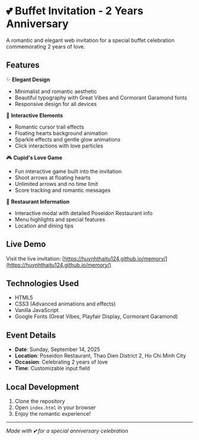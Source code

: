 # 💕 Buffet Invitation - 2 Years Anniversary

A romantic and elegant web invitation for a special buffet celebration commemorating 2 years of love.

## Features

✨ **Elegant Design**
- Minimalist and romantic aesthetic
- Beautiful typography with Great Vibes and Cormorant Garamond fonts
- Responsive design for all devices

💖 **Interactive Elements**
- Romantic cursor trail effects
- Floating hearts background animation
- Sparkle effects and gentle glow animations
- Click interactions with love particles

🎮 **Cupid's Love Game**
- Fun interactive game built into the invitation
- Shoot arrows at floating hearts
- Unlimited arrows and no time limit
- Score tracking and romantic messages

🏨 **Restaurant Information**
- Interactive modal with detailed Poseidon Restaurant info
- Menu highlights and special features
- Location and dining tips

## Live Demo

Visit the live invitation: [https://huynhthaitu124.github.io/memory/](https://huynhthaitu124.github.io/memory/)

## Technologies Used

- HTML5
- CSS3 (Advanced animations and effects)
- Vanilla JavaScript
- Google Fonts (Great Vibes, Playfair Display, Cormorant Garamond)

## Event Details

- **Date**: Sunday, September 14, 2025
- **Location**: Poseidon Restaurant, Thao Dien District 2, Ho Chi Minh City
- **Occasion**: Celebrating 2 years of love
- **Time**: Customizable input field

## Local Development

1. Clone the repository
2. Open `index.html` in your browser
3. Enjoy the romantic experience!

---

*Made with 💕 for a special anniversary celebration*
